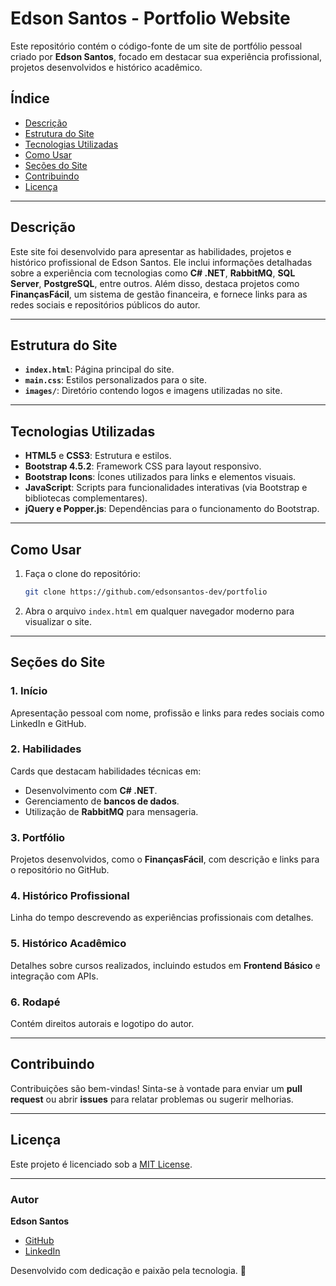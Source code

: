 
# Edson Santos - Portfolio Website

Este repositório contém o código-fonte de um site de portfólio pessoal criado por **Edson Santos**, focado em destacar sua experiência profissional, projetos desenvolvidos e histórico acadêmico.

## Índice

- [Descrição](#descrição)
- [Estrutura do Site](#estrutura-do-site)
- [Tecnologias Utilizadas](#tecnologias-utilizadas)
- [Como Usar](#como-usar)
- [Seções do Site](#seções-do-site)
- [Contribuindo](#contribuindo)
- [Licença](#licença)

---

## Descrição

Este site foi desenvolvido para apresentar as habilidades, projetos e histórico profissional de Edson Santos. Ele inclui informações detalhadas sobre a experiência com tecnologias como **C# .NET**, **RabbitMQ**, **SQL Server**, **PostgreSQL**, entre outros. Além disso, destaca projetos como **FinançasFácil**, um sistema de gestão financeira, e fornece links para as redes sociais e repositórios públicos do autor.

---

## Estrutura do Site

- **`index.html`**: Página principal do site.
- **`main.css`**: Estilos personalizados para o site.
- **`images/`**: Diretório contendo logos e imagens utilizadas no site.

---

## Tecnologias Utilizadas

- **HTML5** e **CSS3**: Estrutura e estilos.
- **Bootstrap 4.5.2**: Framework CSS para layout responsivo.
- **Bootstrap Icons**: Ícones utilizados para links e elementos visuais.
- **JavaScript**: Scripts para funcionalidades interativas (via Bootstrap e bibliotecas complementares).
- **jQuery e Popper.js**: Dependências para o funcionamento do Bootstrap.

---

## Como Usar

1. Faça o clone do repositório:
   ```bash
   git clone https://github.com/edsonsantos-dev/portfolio
   ```
2. Abra o arquivo `index.html` em qualquer navegador moderno para visualizar o site.

---

## Seções do Site

### 1. **Início**
   Apresentação pessoal com nome, profissão e links para redes sociais como LinkedIn e GitHub.

### 2. **Habilidades**
   Cards que destacam habilidades técnicas em:
   - Desenvolvimento com **C# .NET**.
   - Gerenciamento de **bancos de dados**.
   - Utilização de **RabbitMQ** para mensageria.

### 3. **Portfólio**
   Projetos desenvolvidos, como o **FinançasFácil**, com descrição e links para o repositório no GitHub.

### 4. **Histórico Profissional**
   Linha do tempo descrevendo as experiências profissionais com detalhes.

### 5. **Histórico Acadêmico**
   Detalhes sobre cursos realizados, incluindo estudos em **Frontend Básico** e integração com APIs.

### 6. **Rodapé**
   Contém direitos autorais e logotipo do autor.

---

## Contribuindo

Contribuições são bem-vindas! Sinta-se à vontade para enviar um **pull request** ou abrir **issues** para relatar problemas ou sugerir melhorias.

---

## Licença

Este projeto é licenciado sob a [MIT License](LICENSE).

---

### Autor

**Edson Santos**  
- [GitHub](https://github.com/edsonsantos-dev)  
- [LinkedIn](https://www.linkedin.com/in/dev-edson-santos/)  

Desenvolvido com dedicação e paixão pela tecnologia. 🚀

